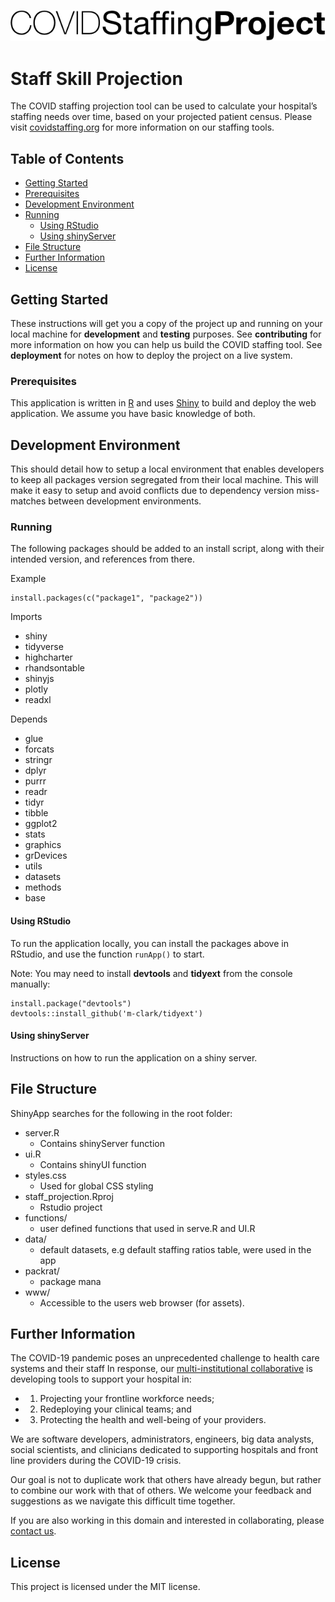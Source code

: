 [![COVID Staffing Project](logo-covid-staffing.png)](https://www.covidstaffing.org)


# Staff Skill Projection

The COVID staffing projection tool can be used to calculate your hospital’s staffing needs over time, based on your projected patient census. Please visit [covidstaffing.org](https://www.covidstaffing.org/) for more information on our staffing tools.

## Table of Contents

- [Getting Started](#getting-started)
- [Prerequisites](#prerequisites)
- [Development Environment](#development-environment)
- [Running](#running)
    - [Using RStudio](#using-rstudio)
    - [Using shinyServer](#using-shinyserver)
- [File Structure](#file-structure)
- [Further Information](#further-information)
- [License](#license)

## Getting Started

These instructions will get you a copy of the project up and running on your local machine for **development** and **testing** purposes. See **contributing** for more information on how you can help us build the COVID staffing tool. See **deployment** for notes on how to deploy the project on a live system.

### Prerequisites

This application is written in [R](https://www.r-project.org/) and uses [Shiny](https://github.com/rstudio/shiny) to build and deploy the web application.  We assume you have basic knowledge of both.

## Development Environment

This should detail how to setup a local environment that enables developers to keep all packages version segregated from their local machine. This will make it easy to setup and avoid conflicts due to dependency version miss-matches between development environments.   

### Running

The following packages should be added to an install script, along with their intended version, and references from there.

Example
```
install.packages(c("package1", "package2"))
```

Imports
- shiny
- tidyverse
- highcharter
- rhandsontable
- shinyjs
- plotly
- readxl

Depends
- glue
- forcats
- stringr
- dplyr
- purrr
- readr
- tidyr
- tibble
- ggplot2
- stats
- graphics
- grDevices
- utils
- datasets
- methods
- base

#### Using RStudio
To run the application locally, you can install the packages above in RStudio, and use the function `runApp()` to start.

Note: You may need to install **devtools** and **tidyext** from the console manually:
```
install.package("devtools")
devtools::install_github('m-clark/tidyext')
```

#### Using shinyServer
Instructions on how to run the application on a shiny server.

## File Structure

ShinyApp searches for the following in the root folder:
- server.R
    - Contains shinyServer function
- ui.R
    - Contains shinyUI function
- styles.css
    - Used for global CSS styling 
- staff_projection.Rproj
    - Rstudio project
- functions/
    - user defined functions that used in serve.R and UI.R
- data/
    - default datasets, e.g default staffing ratios table, were used in the app
- packrat/
    - package mana
- www/
    - Accessible to the users web browser (for assets).

## Further Information

The COVID-19 pandemic poses an unprecedented challenge to health care systems and their staff
In response, our [multi-institutional collaborative](https://www.covidstaffing.org/) is developing tools to support your hospital in:

- 1) Projecting your frontline workforce needs;
- 2) Redeploying your clinical teams; and
- 3) Protecting the health and well-being of your providers.

We are software developers, administrators, engineers, big data analysts, social scientists, and clinicians dedicated to supporting hospitals and front line providers during the COVID-19 crisis.

Our goal is not to duplicate work that others have already begun, but rather to combine our work with that of others. We welcome your feedback and suggestions as we navigate this difficult time together.

If you are also working in this domain and interested in collaborating, please [contact us](mailto:info@covidstaffing.org).

## License

This project is licensed under the MIT license.
